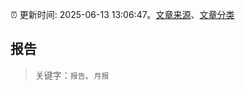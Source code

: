 :alarm_clock: 更新时间: 2025-06-13 13:06:47。[文章来源](/README.md)、[文章分类](/TAGS.md)

## 报告


> 关键字：`报告`、`月报`



